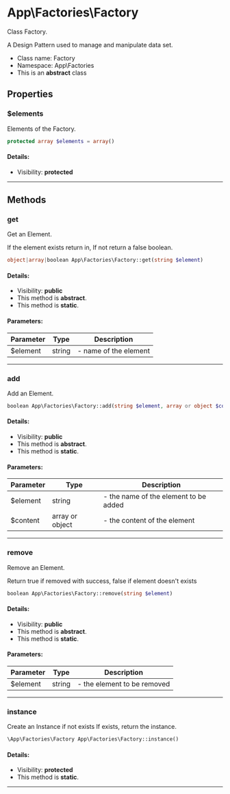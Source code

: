App\Factories\Factory
===============

Class Factory.

A Design Pattern used to manage
and manipulate data set.


* Class name: Factory
* Namespace: App\Factories
* This is an **abstract** class





Properties
----------


### $elements

Elements of the Factory.



```php
protected array $elements = array()
```

#### Details:
* Visibility: **protected**

<hr>

Methods
-------


### get

Get an Element.

If the element exists return in,
If not return a false boolean.

```php
object|array|boolean App\Factories\Factory::get(string $element)
```

#### Details:
* Visibility: **public**
* This method is **abstract**.
* This method is **static**.


#### Parameters:

| Parameter | Type | Description |
|-----------|------|-------------|
| $element | string |  - name of the element |


<hr>

### add

Add an Element.



```php
boolean App\Factories\Factory::add(string $element, array or object $content)
```

#### Details:
* Visibility: **public**
* This method is **abstract**.
* This method is **static**.


#### Parameters:

| Parameter | Type | Description |
|-----------|------|-------------|
| $element | string |  - the name of the element to be added |
| $content | array or object |  - the content of the element |


<hr>

### remove

Remove an Element.

Return true if removed with success, false if element doesn't exists

```php
boolean App\Factories\Factory::remove(string $element)
```

#### Details:
* Visibility: **public**
* This method is **abstract**.
* This method is **static**.


#### Parameters:

| Parameter | Type | Description |
|-----------|------|-------------|
| $element | string |  - the element to be removed |


<hr>

### instance

Create an Instance if not exists
If exists, return the instance.



```php
\App\Factories\Factory App\Factories\Factory::instance()
```

#### Details:
* Visibility: **protected**
* This method is **static**.



<hr>
